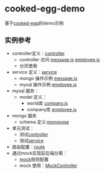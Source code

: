 # cooked-egg-demo

 基于[cooked-egg](http://repo.4sstar.cn/spruce-think/cooked-egg)的demo示例

## 实例参考
- controller定义：[controller](app/controller)
    + controller 访问 [message.js](app/controller/message.js)  [employee.js](app/controller/employee.js) 
    + 分页使用 
- service 定义：[service](app/service)
    + mongo 操作示例 [message.js](app/service/message.js)
    + mysql 操作示例 [employee.js](app/service/employee.js)
- mysql 服务：
    + model 定义：
        + world库  [company.js](app/domain/world/company.js)
        + company库  [employee.js](app/domain/company/employee.js)
- mongo 服务
    + schema 定义:[mongoose](app/domain/mongo/message.js)
- 单元测试：
    + 测试[controller](test/controller/message.test.js)
    + 测试[service](test/service/message.test.js)
- 路由配置：[route](app/domain/mongo/message.js)
- 通过mock实现前后端分离：
    + [mock](./mock)规则配置
    + mock 使用：[MockController](lib/plugin/spruce-mock/README.md)
    






